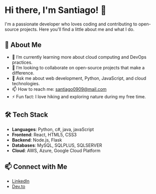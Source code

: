 # Hi there, I'm Santiago! 👋

I'm a passionate developer who loves coding and contributing to open-source projects. Here you'll find a little about me and what I do.

## 🚀 About Me

- 🌱 I’m currently learning more about cloud computing and DevOps practices.
- 👯 I’m looking to collaborate on open-source projects that make a difference.
- 💬 Ask me about web development, Python, JavaScript, and cloud technologies.
- 📫 How to reach me: santiago0909@mail.com
- ⚡ Fun fact: I love hiking and exploring nature during my free time.

## 🛠️ Tech Stack

- **Languages**: Python, c#, java, javaScript
- **Frontend**: React,  HTML5, CSS3
- **Backend**: Node.js, Flask
- **Databases**: MySQL, SQLPLUS, SQLSERVER
- **Cloud**: AWS, Azure, Google Cloud Platform


## 📫 Connect with Me

- [LinkedIn](www.linkedin.com/in/santiagolobo0909)
- [Dev.to](https://dev.to/santiago0909)
